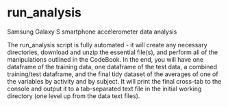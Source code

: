 # run_analysis
Samsung Galaxy S smartphone accelerometer data analysis

The run_analysis script is fully automated - it will create any necessary
directories, download and unzip the essential file(s), and perform all of the
manipulations outlined in the CodeBook.  In the end, you will have one
dataframe of the training data, one dataframe of the test data, a combined
training/test dataframe, and the final tidy dataset of the averages of one of
the variables by activity and by subject.  It will print the final cross-tab
to the console and output it to a tab-separated text file in the initial
working directory (one level up from the data text files).